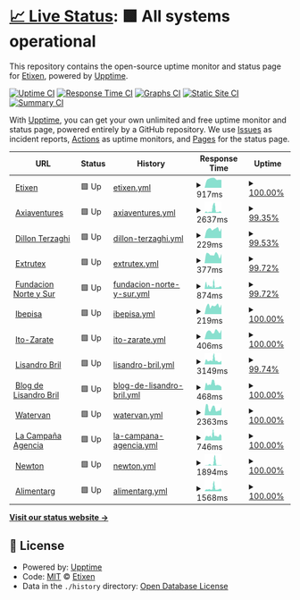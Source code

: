 # [📈 Live Status](https://Etixen.github.io/upptime): <!--live status--> **🟩 All systems operational**

This repository contains the open-source uptime monitor and status page for [Etixen](https://Etixen.github.io/upptime), powered by [Upptime](https://github.com/upptime/upptime).

[![Uptime CI](https://github.com/Etixen/upptime/workflows/Uptime%20CI/badge.svg)](https://github.com/Etixen/upptime/actions?query=workflow%3A%22Uptime+CI%22)
[![Response Time CI](https://github.com/Etixen/upptime/workflows/Response%20Time%20CI/badge.svg)](https://github.com/Etixen/upptime/actions?query=workflow%3A%22Response+Time+CI%22)
[![Graphs CI](https://github.com/Etixen/upptime/workflows/Graphs%20CI/badge.svg)](https://github.com/Etixen/upptime/actions?query=workflow%3A%22Graphs+CI%22)
[![Static Site CI](https://github.com/Etixen/upptime/workflows/Static%20Site%20CI/badge.svg)](https://github.com/Etixen/upptime/actions?query=workflow%3A%22Static+Site+CI%22)
[![Summary CI](https://github.com/Etixen/upptime/workflows/Summary%20CI/badge.svg)](https://github.com/Etixen/upptime/actions?query=workflow%3A%22Summary+CI%22)

With [Upptime](https://upptime.js.org), you can get your own unlimited and free uptime monitor and status page, powered entirely by a GitHub repository. We use [Issues](https://github.com/Etixen/upptime/issues) as incident reports, [Actions](https://github.com/Etixen/upptime/actions) as uptime monitors, and [Pages](https://Etixen.github.io/upptime) for the status page.

<!--start: status pages-->
<!-- This summary is generated by Upptime (https://github.com/upptime/upptime) -->
<!-- Do not edit this manually, your changes will be overwritten -->
<!-- prettier-ignore -->
| URL | Status | History | Response Time | Uptime |
| --- | ------ | ------- | ------------- | ------ |
| <img alt="" src="https://icons.duckduckgo.com/ip3/www.etixen.com.ico" height="13"> [Etixen](https://www.etixen.com) | 🟩 Up | [etixen.yml](https://github.com/Etixen/upptime/commits/HEAD/history/etixen.yml) | <details><summary><img alt="Response time graph" src="./graphs/etixen/response-time-week.png" height="20"> 917ms</summary><br><a href="https://etixen.github.io/upptime/history/etixen"><img alt="Response time 1572" src="https://img.shields.io/endpoint?url=https%3A%2F%2Fraw.githubusercontent.com%2FEtixen%2Fupptime%2FHEAD%2Fapi%2Fetixen%2Fresponse-time.json"></a><br><a href="https://etixen.github.io/upptime/history/etixen"><img alt="24-hour response time 840" src="https://img.shields.io/endpoint?url=https%3A%2F%2Fraw.githubusercontent.com%2FEtixen%2Fupptime%2FHEAD%2Fapi%2Fetixen%2Fresponse-time-day.json"></a><br><a href="https://etixen.github.io/upptime/history/etixen"><img alt="7-day response time 917" src="https://img.shields.io/endpoint?url=https%3A%2F%2Fraw.githubusercontent.com%2FEtixen%2Fupptime%2FHEAD%2Fapi%2Fetixen%2Fresponse-time-week.json"></a><br><a href="https://etixen.github.io/upptime/history/etixen"><img alt="30-day response time 877" src="https://img.shields.io/endpoint?url=https%3A%2F%2Fraw.githubusercontent.com%2FEtixen%2Fupptime%2FHEAD%2Fapi%2Fetixen%2Fresponse-time-month.json"></a><br><a href="https://etixen.github.io/upptime/history/etixen"><img alt="1-year response time 1471" src="https://img.shields.io/endpoint?url=https%3A%2F%2Fraw.githubusercontent.com%2FEtixen%2Fupptime%2FHEAD%2Fapi%2Fetixen%2Fresponse-time-year.json"></a></details> | <details><summary><a href="https://etixen.github.io/upptime/history/etixen">100.00%</a></summary><a href="https://etixen.github.io/upptime/history/etixen"><img alt="All-time uptime 99.88%" src="https://img.shields.io/endpoint?url=https%3A%2F%2Fraw.githubusercontent.com%2FEtixen%2Fupptime%2FHEAD%2Fapi%2Fetixen%2Fuptime.json"></a><br><a href="https://etixen.github.io/upptime/history/etixen"><img alt="24-hour uptime 100.00%" src="https://img.shields.io/endpoint?url=https%3A%2F%2Fraw.githubusercontent.com%2FEtixen%2Fupptime%2FHEAD%2Fapi%2Fetixen%2Fuptime-day.json"></a><br><a href="https://etixen.github.io/upptime/history/etixen"><img alt="7-day uptime 100.00%" src="https://img.shields.io/endpoint?url=https%3A%2F%2Fraw.githubusercontent.com%2FEtixen%2Fupptime%2FHEAD%2Fapi%2Fetixen%2Fuptime-week.json"></a><br><a href="https://etixen.github.io/upptime/history/etixen"><img alt="30-day uptime 100.00%" src="https://img.shields.io/endpoint?url=https%3A%2F%2Fraw.githubusercontent.com%2FEtixen%2Fupptime%2FHEAD%2Fapi%2Fetixen%2Fuptime-month.json"></a><br><a href="https://etixen.github.io/upptime/history/etixen"><img alt="1-year uptime 99.93%" src="https://img.shields.io/endpoint?url=https%3A%2F%2Fraw.githubusercontent.com%2FEtixen%2Fupptime%2FHEAD%2Fapi%2Fetixen%2Fuptime-year.json"></a></details>
| <img alt="" src="https://icons.duckduckgo.com/ip3/www.axiaventures.com.ico" height="13"> [Axiaventures](http://www.axiaventures.com) | 🟩 Up | [axiaventures.yml](https://github.com/Etixen/upptime/commits/HEAD/history/axiaventures.yml) | <details><summary><img alt="Response time graph" src="./graphs/axiaventures/response-time-week.png" height="20"> 2637ms</summary><br><a href="https://etixen.github.io/upptime/history/axiaventures"><img alt="Response time 1109" src="https://img.shields.io/endpoint?url=https%3A%2F%2Fraw.githubusercontent.com%2FEtixen%2Fupptime%2FHEAD%2Fapi%2Faxiaventures%2Fresponse-time.json"></a><br><a href="https://etixen.github.io/upptime/history/axiaventures"><img alt="24-hour response time 1134" src="https://img.shields.io/endpoint?url=https%3A%2F%2Fraw.githubusercontent.com%2FEtixen%2Fupptime%2FHEAD%2Fapi%2Faxiaventures%2Fresponse-time-day.json"></a><br><a href="https://etixen.github.io/upptime/history/axiaventures"><img alt="7-day response time 2637" src="https://img.shields.io/endpoint?url=https%3A%2F%2Fraw.githubusercontent.com%2FEtixen%2Fupptime%2FHEAD%2Fapi%2Faxiaventures%2Fresponse-time-week.json"></a><br><a href="https://etixen.github.io/upptime/history/axiaventures"><img alt="30-day response time 2245" src="https://img.shields.io/endpoint?url=https%3A%2F%2Fraw.githubusercontent.com%2FEtixen%2Fupptime%2FHEAD%2Fapi%2Faxiaventures%2Fresponse-time-month.json"></a><br><a href="https://etixen.github.io/upptime/history/axiaventures"><img alt="1-year response time 1211" src="https://img.shields.io/endpoint?url=https%3A%2F%2Fraw.githubusercontent.com%2FEtixen%2Fupptime%2FHEAD%2Fapi%2Faxiaventures%2Fresponse-time-year.json"></a></details> | <details><summary><a href="https://etixen.github.io/upptime/history/axiaventures">99.35%</a></summary><a href="https://etixen.github.io/upptime/history/axiaventures"><img alt="All-time uptime 98.71%" src="https://img.shields.io/endpoint?url=https%3A%2F%2Fraw.githubusercontent.com%2FEtixen%2Fupptime%2FHEAD%2Fapi%2Faxiaventures%2Fuptime.json"></a><br><a href="https://etixen.github.io/upptime/history/axiaventures"><img alt="24-hour uptime 97.73%" src="https://img.shields.io/endpoint?url=https%3A%2F%2Fraw.githubusercontent.com%2FEtixen%2Fupptime%2FHEAD%2Fapi%2Faxiaventures%2Fuptime-day.json"></a><br><a href="https://etixen.github.io/upptime/history/axiaventures"><img alt="7-day uptime 99.35%" src="https://img.shields.io/endpoint?url=https%3A%2F%2Fraw.githubusercontent.com%2FEtixen%2Fupptime%2FHEAD%2Fapi%2Faxiaventures%2Fuptime-week.json"></a><br><a href="https://etixen.github.io/upptime/history/axiaventures"><img alt="30-day uptime 99.64%" src="https://img.shields.io/endpoint?url=https%3A%2F%2Fraw.githubusercontent.com%2FEtixen%2Fupptime%2FHEAD%2Fapi%2Faxiaventures%2Fuptime-month.json"></a><br><a href="https://etixen.github.io/upptime/history/axiaventures"><img alt="1-year uptime 99.94%" src="https://img.shields.io/endpoint?url=https%3A%2F%2Fraw.githubusercontent.com%2FEtixen%2Fupptime%2FHEAD%2Fapi%2Faxiaventures%2Fuptime-year.json"></a></details>
| <img alt="" src="https://icons.duckduckgo.com/ip3/www.dillonterzaghi.com.ar.ico" height="13"> [Dillon Terzaghi](https://www.dillonterzaghi.com.ar) | 🟩 Up | [dillon-terzaghi.yml](https://github.com/Etixen/upptime/commits/HEAD/history/dillon-terzaghi.yml) | <details><summary><img alt="Response time graph" src="./graphs/dillon-terzaghi/response-time-week.png" height="20"> 229ms</summary><br><a href="https://etixen.github.io/upptime/history/dillon-terzaghi"><img alt="Response time 395" src="https://img.shields.io/endpoint?url=https%3A%2F%2Fraw.githubusercontent.com%2FEtixen%2Fupptime%2FHEAD%2Fapi%2Fdillon-terzaghi%2Fresponse-time.json"></a><br><a href="https://etixen.github.io/upptime/history/dillon-terzaghi"><img alt="24-hour response time 203" src="https://img.shields.io/endpoint?url=https%3A%2F%2Fraw.githubusercontent.com%2FEtixen%2Fupptime%2FHEAD%2Fapi%2Fdillon-terzaghi%2Fresponse-time-day.json"></a><br><a href="https://etixen.github.io/upptime/history/dillon-terzaghi"><img alt="7-day response time 229" src="https://img.shields.io/endpoint?url=https%3A%2F%2Fraw.githubusercontent.com%2FEtixen%2Fupptime%2FHEAD%2Fapi%2Fdillon-terzaghi%2Fresponse-time-week.json"></a><br><a href="https://etixen.github.io/upptime/history/dillon-terzaghi"><img alt="30-day response time 396" src="https://img.shields.io/endpoint?url=https%3A%2F%2Fraw.githubusercontent.com%2FEtixen%2Fupptime%2FHEAD%2Fapi%2Fdillon-terzaghi%2Fresponse-time-month.json"></a><br><a href="https://etixen.github.io/upptime/history/dillon-terzaghi"><img alt="1-year response time 402" src="https://img.shields.io/endpoint?url=https%3A%2F%2Fraw.githubusercontent.com%2FEtixen%2Fupptime%2FHEAD%2Fapi%2Fdillon-terzaghi%2Fresponse-time-year.json"></a></details> | <details><summary><a href="https://etixen.github.io/upptime/history/dillon-terzaghi">99.53%</a></summary><a href="https://etixen.github.io/upptime/history/dillon-terzaghi"><img alt="All-time uptime 99.92%" src="https://img.shields.io/endpoint?url=https%3A%2F%2Fraw.githubusercontent.com%2FEtixen%2Fupptime%2FHEAD%2Fapi%2Fdillon-terzaghi%2Fuptime.json"></a><br><a href="https://etixen.github.io/upptime/history/dillon-terzaghi"><img alt="24-hour uptime 97.80%" src="https://img.shields.io/endpoint?url=https%3A%2F%2Fraw.githubusercontent.com%2FEtixen%2Fupptime%2FHEAD%2Fapi%2Fdillon-terzaghi%2Fuptime-day.json"></a><br><a href="https://etixen.github.io/upptime/history/dillon-terzaghi"><img alt="7-day uptime 99.53%" src="https://img.shields.io/endpoint?url=https%3A%2F%2Fraw.githubusercontent.com%2FEtixen%2Fupptime%2FHEAD%2Fapi%2Fdillon-terzaghi%2Fuptime-week.json"></a><br><a href="https://etixen.github.io/upptime/history/dillon-terzaghi"><img alt="30-day uptime 99.72%" src="https://img.shields.io/endpoint?url=https%3A%2F%2Fraw.githubusercontent.com%2FEtixen%2Fupptime%2FHEAD%2Fapi%2Fdillon-terzaghi%2Fuptime-month.json"></a><br><a href="https://etixen.github.io/upptime/history/dillon-terzaghi"><img alt="1-year uptime 99.95%" src="https://img.shields.io/endpoint?url=https%3A%2F%2Fraw.githubusercontent.com%2FEtixen%2Fupptime%2FHEAD%2Fapi%2Fdillon-terzaghi%2Fuptime-year.json"></a></details>
| <img alt="" src="https://icons.duckduckgo.com/ip3/www.extrutex.com.ar.ico" height="13"> [Extrutex](http://www.extrutex.com.ar) | 🟩 Up | [extrutex.yml](https://github.com/Etixen/upptime/commits/HEAD/history/extrutex.yml) | <details><summary><img alt="Response time graph" src="./graphs/extrutex/response-time-week.png" height="20"> 377ms</summary><br><a href="https://etixen.github.io/upptime/history/extrutex"><img alt="Response time 561" src="https://img.shields.io/endpoint?url=https%3A%2F%2Fraw.githubusercontent.com%2FEtixen%2Fupptime%2FHEAD%2Fapi%2Fextrutex%2Fresponse-time.json"></a><br><a href="https://etixen.github.io/upptime/history/extrutex"><img alt="24-hour response time 319" src="https://img.shields.io/endpoint?url=https%3A%2F%2Fraw.githubusercontent.com%2FEtixen%2Fupptime%2FHEAD%2Fapi%2Fextrutex%2Fresponse-time-day.json"></a><br><a href="https://etixen.github.io/upptime/history/extrutex"><img alt="7-day response time 377" src="https://img.shields.io/endpoint?url=https%3A%2F%2Fraw.githubusercontent.com%2FEtixen%2Fupptime%2FHEAD%2Fapi%2Fextrutex%2Fresponse-time-week.json"></a><br><a href="https://etixen.github.io/upptime/history/extrutex"><img alt="30-day response time 439" src="https://img.shields.io/endpoint?url=https%3A%2F%2Fraw.githubusercontent.com%2FEtixen%2Fupptime%2FHEAD%2Fapi%2Fextrutex%2Fresponse-time-month.json"></a><br><a href="https://etixen.github.io/upptime/history/extrutex"><img alt="1-year response time 558" src="https://img.shields.io/endpoint?url=https%3A%2F%2Fraw.githubusercontent.com%2FEtixen%2Fupptime%2FHEAD%2Fapi%2Fextrutex%2Fresponse-time-year.json"></a></details> | <details><summary><a href="https://etixen.github.io/upptime/history/extrutex">99.72%</a></summary><a href="https://etixen.github.io/upptime/history/extrutex"><img alt="All-time uptime 99.95%" src="https://img.shields.io/endpoint?url=https%3A%2F%2Fraw.githubusercontent.com%2FEtixen%2Fupptime%2FHEAD%2Fapi%2Fextrutex%2Fuptime.json"></a><br><a href="https://etixen.github.io/upptime/history/extrutex"><img alt="24-hour uptime 98.01%" src="https://img.shields.io/endpoint?url=https%3A%2F%2Fraw.githubusercontent.com%2FEtixen%2Fupptime%2FHEAD%2Fapi%2Fextrutex%2Fuptime-day.json"></a><br><a href="https://etixen.github.io/upptime/history/extrutex"><img alt="7-day uptime 99.72%" src="https://img.shields.io/endpoint?url=https%3A%2F%2Fraw.githubusercontent.com%2FEtixen%2Fupptime%2FHEAD%2Fapi%2Fextrutex%2Fuptime-week.json"></a><br><a href="https://etixen.github.io/upptime/history/extrutex"><img alt="30-day uptime 99.80%" src="https://img.shields.io/endpoint?url=https%3A%2F%2Fraw.githubusercontent.com%2FEtixen%2Fupptime%2FHEAD%2Fapi%2Fextrutex%2Fuptime-month.json"></a><br><a href="https://etixen.github.io/upptime/history/extrutex"><img alt="1-year uptime 99.97%" src="https://img.shields.io/endpoint?url=https%3A%2F%2Fraw.githubusercontent.com%2FEtixen%2Fupptime%2FHEAD%2Fapi%2Fextrutex%2Fuptime-year.json"></a></details>
| <img alt="" src="https://icons.duckduckgo.com/ip3/www.fundacionnorteysur.org.ar.ico" height="13"> [Fundacion Norte y Sur](http://www.fundacionnorteysur.org.ar) | 🟩 Up | [fundacion-norte-y-sur.yml](https://github.com/Etixen/upptime/commits/HEAD/history/fundacion-norte-y-sur.yml) | <details><summary><img alt="Response time graph" src="./graphs/fundacion-norte-y-sur/response-time-week.png" height="20"> 874ms</summary><br><a href="https://etixen.github.io/upptime/history/fundacion-norte-y-sur"><img alt="Response time 738" src="https://img.shields.io/endpoint?url=https%3A%2F%2Fraw.githubusercontent.com%2FEtixen%2Fupptime%2FHEAD%2Fapi%2Ffundacion-norte-y-sur%2Fresponse-time.json"></a><br><a href="https://etixen.github.io/upptime/history/fundacion-norte-y-sur"><img alt="24-hour response time 653" src="https://img.shields.io/endpoint?url=https%3A%2F%2Fraw.githubusercontent.com%2FEtixen%2Fupptime%2FHEAD%2Fapi%2Ffundacion-norte-y-sur%2Fresponse-time-day.json"></a><br><a href="https://etixen.github.io/upptime/history/fundacion-norte-y-sur"><img alt="7-day response time 874" src="https://img.shields.io/endpoint?url=https%3A%2F%2Fraw.githubusercontent.com%2FEtixen%2Fupptime%2FHEAD%2Fapi%2Ffundacion-norte-y-sur%2Fresponse-time-week.json"></a><br><a href="https://etixen.github.io/upptime/history/fundacion-norte-y-sur"><img alt="30-day response time 800" src="https://img.shields.io/endpoint?url=https%3A%2F%2Fraw.githubusercontent.com%2FEtixen%2Fupptime%2FHEAD%2Fapi%2Ffundacion-norte-y-sur%2Fresponse-time-month.json"></a><br><a href="https://etixen.github.io/upptime/history/fundacion-norte-y-sur"><img alt="1-year response time 792" src="https://img.shields.io/endpoint?url=https%3A%2F%2Fraw.githubusercontent.com%2FEtixen%2Fupptime%2FHEAD%2Fapi%2Ffundacion-norte-y-sur%2Fresponse-time-year.json"></a></details> | <details><summary><a href="https://etixen.github.io/upptime/history/fundacion-norte-y-sur">99.72%</a></summary><a href="https://etixen.github.io/upptime/history/fundacion-norte-y-sur"><img alt="All-time uptime 98.84%" src="https://img.shields.io/endpoint?url=https%3A%2F%2Fraw.githubusercontent.com%2FEtixen%2Fupptime%2FHEAD%2Fapi%2Ffundacion-norte-y-sur%2Fuptime.json"></a><br><a href="https://etixen.github.io/upptime/history/fundacion-norte-y-sur"><img alt="24-hour uptime 99.21%" src="https://img.shields.io/endpoint?url=https%3A%2F%2Fraw.githubusercontent.com%2FEtixen%2Fupptime%2FHEAD%2Fapi%2Ffundacion-norte-y-sur%2Fuptime-day.json"></a><br><a href="https://etixen.github.io/upptime/history/fundacion-norte-y-sur"><img alt="7-day uptime 99.72%" src="https://img.shields.io/endpoint?url=https%3A%2F%2Fraw.githubusercontent.com%2FEtixen%2Fupptime%2FHEAD%2Fapi%2Ffundacion-norte-y-sur%2Fuptime-week.json"></a><br><a href="https://etixen.github.io/upptime/history/fundacion-norte-y-sur"><img alt="30-day uptime 99.80%" src="https://img.shields.io/endpoint?url=https%3A%2F%2Fraw.githubusercontent.com%2FEtixen%2Fupptime%2FHEAD%2Fapi%2Ffundacion-norte-y-sur%2Fuptime-month.json"></a><br><a href="https://etixen.github.io/upptime/history/fundacion-norte-y-sur"><img alt="1-year uptime 99.96%" src="https://img.shields.io/endpoint?url=https%3A%2F%2Fraw.githubusercontent.com%2FEtixen%2Fupptime%2FHEAD%2Fapi%2Ffundacion-norte-y-sur%2Fuptime-year.json"></a></details>
| <img alt="" src="https://icons.duckduckgo.com/ip3/ibepisa.com.ar.ico" height="13"> [Ibepisa](http://ibepisa.com.ar) | 🟩 Up | [ibepisa.yml](https://github.com/Etixen/upptime/commits/HEAD/history/ibepisa.yml) | <details><summary><img alt="Response time graph" src="./graphs/ibepisa/response-time-week.png" height="20"> 219ms</summary><br><a href="https://etixen.github.io/upptime/history/ibepisa"><img alt="Response time 292" src="https://img.shields.io/endpoint?url=https%3A%2F%2Fraw.githubusercontent.com%2FEtixen%2Fupptime%2FHEAD%2Fapi%2Fibepisa%2Fresponse-time.json"></a><br><a href="https://etixen.github.io/upptime/history/ibepisa"><img alt="24-hour response time 209" src="https://img.shields.io/endpoint?url=https%3A%2F%2Fraw.githubusercontent.com%2FEtixen%2Fupptime%2FHEAD%2Fapi%2Fibepisa%2Fresponse-time-day.json"></a><br><a href="https://etixen.github.io/upptime/history/ibepisa"><img alt="7-day response time 219" src="https://img.shields.io/endpoint?url=https%3A%2F%2Fraw.githubusercontent.com%2FEtixen%2Fupptime%2FHEAD%2Fapi%2Fibepisa%2Fresponse-time-week.json"></a><br><a href="https://etixen.github.io/upptime/history/ibepisa"><img alt="30-day response time 243" src="https://img.shields.io/endpoint?url=https%3A%2F%2Fraw.githubusercontent.com%2FEtixen%2Fupptime%2FHEAD%2Fapi%2Fibepisa%2Fresponse-time-month.json"></a><br><a href="https://etixen.github.io/upptime/history/ibepisa"><img alt="1-year response time 294" src="https://img.shields.io/endpoint?url=https%3A%2F%2Fraw.githubusercontent.com%2FEtixen%2Fupptime%2FHEAD%2Fapi%2Fibepisa%2Fresponse-time-year.json"></a></details> | <details><summary><a href="https://etixen.github.io/upptime/history/ibepisa">100.00%</a></summary><a href="https://etixen.github.io/upptime/history/ibepisa"><img alt="All-time uptime 98.57%" src="https://img.shields.io/endpoint?url=https%3A%2F%2Fraw.githubusercontent.com%2FEtixen%2Fupptime%2FHEAD%2Fapi%2Fibepisa%2Fuptime.json"></a><br><a href="https://etixen.github.io/upptime/history/ibepisa"><img alt="24-hour uptime 100.00%" src="https://img.shields.io/endpoint?url=https%3A%2F%2Fraw.githubusercontent.com%2FEtixen%2Fupptime%2FHEAD%2Fapi%2Fibepisa%2Fuptime-day.json"></a><br><a href="https://etixen.github.io/upptime/history/ibepisa"><img alt="7-day uptime 100.00%" src="https://img.shields.io/endpoint?url=https%3A%2F%2Fraw.githubusercontent.com%2FEtixen%2Fupptime%2FHEAD%2Fapi%2Fibepisa%2Fuptime-week.json"></a><br><a href="https://etixen.github.io/upptime/history/ibepisa"><img alt="30-day uptime 99.87%" src="https://img.shields.io/endpoint?url=https%3A%2F%2Fraw.githubusercontent.com%2FEtixen%2Fupptime%2FHEAD%2Fapi%2Fibepisa%2Fuptime-month.json"></a><br><a href="https://etixen.github.io/upptime/history/ibepisa"><img alt="1-year uptime 96.97%" src="https://img.shields.io/endpoint?url=https%3A%2F%2Fraw.githubusercontent.com%2FEtixen%2Fupptime%2FHEAD%2Fapi%2Fibepisa%2Fuptime-year.json"></a></details>
| <img alt="" src="https://icons.duckduckgo.com/ip3/www.ito-zarate.com.ar.ico" height="13"> [Ito-Zarate](http://www.ito-zarate.com.ar) | 🟩 Up | [ito-zarate.yml](https://github.com/Etixen/upptime/commits/HEAD/history/ito-zarate.yml) | <details><summary><img alt="Response time graph" src="./graphs/ito-zarate/response-time-week.png" height="20"> 406ms</summary><br><a href="https://etixen.github.io/upptime/history/ito-zarate"><img alt="Response time 601" src="https://img.shields.io/endpoint?url=https%3A%2F%2Fraw.githubusercontent.com%2FEtixen%2Fupptime%2FHEAD%2Fapi%2Fito-zarate%2Fresponse-time.json"></a><br><a href="https://etixen.github.io/upptime/history/ito-zarate"><img alt="24-hour response time 407" src="https://img.shields.io/endpoint?url=https%3A%2F%2Fraw.githubusercontent.com%2FEtixen%2Fupptime%2FHEAD%2Fapi%2Fito-zarate%2Fresponse-time-day.json"></a><br><a href="https://etixen.github.io/upptime/history/ito-zarate"><img alt="7-day response time 406" src="https://img.shields.io/endpoint?url=https%3A%2F%2Fraw.githubusercontent.com%2FEtixen%2Fupptime%2FHEAD%2Fapi%2Fito-zarate%2Fresponse-time-week.json"></a><br><a href="https://etixen.github.io/upptime/history/ito-zarate"><img alt="30-day response time 479" src="https://img.shields.io/endpoint?url=https%3A%2F%2Fraw.githubusercontent.com%2FEtixen%2Fupptime%2FHEAD%2Fapi%2Fito-zarate%2Fresponse-time-month.json"></a><br><a href="https://etixen.github.io/upptime/history/ito-zarate"><img alt="1-year response time 603" src="https://img.shields.io/endpoint?url=https%3A%2F%2Fraw.githubusercontent.com%2FEtixen%2Fupptime%2FHEAD%2Fapi%2Fito-zarate%2Fresponse-time-year.json"></a></details> | <details><summary><a href="https://etixen.github.io/upptime/history/ito-zarate">100.00%</a></summary><a href="https://etixen.github.io/upptime/history/ito-zarate"><img alt="All-time uptime 99.96%" src="https://img.shields.io/endpoint?url=https%3A%2F%2Fraw.githubusercontent.com%2FEtixen%2Fupptime%2FHEAD%2Fapi%2Fito-zarate%2Fuptime.json"></a><br><a href="https://etixen.github.io/upptime/history/ito-zarate"><img alt="24-hour uptime 100.00%" src="https://img.shields.io/endpoint?url=https%3A%2F%2Fraw.githubusercontent.com%2FEtixen%2Fupptime%2FHEAD%2Fapi%2Fito-zarate%2Fuptime-day.json"></a><br><a href="https://etixen.github.io/upptime/history/ito-zarate"><img alt="7-day uptime 100.00%" src="https://img.shields.io/endpoint?url=https%3A%2F%2Fraw.githubusercontent.com%2FEtixen%2Fupptime%2FHEAD%2Fapi%2Fito-zarate%2Fuptime-week.json"></a><br><a href="https://etixen.github.io/upptime/history/ito-zarate"><img alt="30-day uptime 99.88%" src="https://img.shields.io/endpoint?url=https%3A%2F%2Fraw.githubusercontent.com%2FEtixen%2Fupptime%2FHEAD%2Fapi%2Fito-zarate%2Fuptime-month.json"></a><br><a href="https://etixen.github.io/upptime/history/ito-zarate"><img alt="1-year uptime 99.98%" src="https://img.shields.io/endpoint?url=https%3A%2F%2Fraw.githubusercontent.com%2FEtixen%2Fupptime%2FHEAD%2Fapi%2Fito-zarate%2Fuptime-year.json"></a></details>
| <img alt="" src="https://icons.duckduckgo.com/ip3/www.lisandrobril.com.ico" height="13"> [Lisandro Bril](https://www.lisandrobril.com) | 🟩 Up | [lisandro-bril.yml](https://github.com/Etixen/upptime/commits/HEAD/history/lisandro-bril.yml) | <details><summary><img alt="Response time graph" src="./graphs/lisandro-bril/response-time-week.png" height="20"> 3149ms</summary><br><a href="https://etixen.github.io/upptime/history/lisandro-bril"><img alt="Response time 904" src="https://img.shields.io/endpoint?url=https%3A%2F%2Fraw.githubusercontent.com%2FEtixen%2Fupptime%2FHEAD%2Fapi%2Flisandro-bril%2Fresponse-time.json"></a><br><a href="https://etixen.github.io/upptime/history/lisandro-bril"><img alt="24-hour response time 1797" src="https://img.shields.io/endpoint?url=https%3A%2F%2Fraw.githubusercontent.com%2FEtixen%2Fupptime%2FHEAD%2Fapi%2Flisandro-bril%2Fresponse-time-day.json"></a><br><a href="https://etixen.github.io/upptime/history/lisandro-bril"><img alt="7-day response time 3149" src="https://img.shields.io/endpoint?url=https%3A%2F%2Fraw.githubusercontent.com%2FEtixen%2Fupptime%2FHEAD%2Fapi%2Flisandro-bril%2Fresponse-time-week.json"></a><br><a href="https://etixen.github.io/upptime/history/lisandro-bril"><img alt="30-day response time 2979" src="https://img.shields.io/endpoint?url=https%3A%2F%2Fraw.githubusercontent.com%2FEtixen%2Fupptime%2FHEAD%2Fapi%2Flisandro-bril%2Fresponse-time-month.json"></a><br><a href="https://etixen.github.io/upptime/history/lisandro-bril"><img alt="1-year response time 979" src="https://img.shields.io/endpoint?url=https%3A%2F%2Fraw.githubusercontent.com%2FEtixen%2Fupptime%2FHEAD%2Fapi%2Flisandro-bril%2Fresponse-time-year.json"></a></details> | <details><summary><a href="https://etixen.github.io/upptime/history/lisandro-bril">99.74%</a></summary><a href="https://etixen.github.io/upptime/history/lisandro-bril"><img alt="All-time uptime 99.72%" src="https://img.shields.io/endpoint?url=https%3A%2F%2Fraw.githubusercontent.com%2FEtixen%2Fupptime%2FHEAD%2Fapi%2Flisandro-bril%2Fuptime.json"></a><br><a href="https://etixen.github.io/upptime/history/lisandro-bril"><img alt="24-hour uptime 99.28%" src="https://img.shields.io/endpoint?url=https%3A%2F%2Fraw.githubusercontent.com%2FEtixen%2Fupptime%2FHEAD%2Fapi%2Flisandro-bril%2Fuptime-day.json"></a><br><a href="https://etixen.github.io/upptime/history/lisandro-bril"><img alt="7-day uptime 99.74%" src="https://img.shields.io/endpoint?url=https%3A%2F%2Fraw.githubusercontent.com%2FEtixen%2Fupptime%2FHEAD%2Fapi%2Flisandro-bril%2Fuptime-week.json"></a><br><a href="https://etixen.github.io/upptime/history/lisandro-bril"><img alt="30-day uptime 99.82%" src="https://img.shields.io/endpoint?url=https%3A%2F%2Fraw.githubusercontent.com%2FEtixen%2Fupptime%2FHEAD%2Fapi%2Flisandro-bril%2Fuptime-month.json"></a><br><a href="https://etixen.github.io/upptime/history/lisandro-bril"><img alt="1-year uptime 99.39%" src="https://img.shields.io/endpoint?url=https%3A%2F%2Fraw.githubusercontent.com%2FEtixen%2Fupptime%2FHEAD%2Fapi%2Flisandro-bril%2Fuptime-year.json"></a></details>
| <img alt="" src="https://icons.duckduckgo.com/ip3/blog.lisandrobril.com.ico" height="13"> [Blog de Lisandro Bril](https://blog.lisandrobril.com) | 🟩 Up | [blog-de-lisandro-bril.yml](https://github.com/Etixen/upptime/commits/HEAD/history/blog-de-lisandro-bril.yml) | <details><summary><img alt="Response time graph" src="./graphs/blog-de-lisandro-bril/response-time-week.png" height="20"> 468ms</summary><br><a href="https://etixen.github.io/upptime/history/blog-de-lisandro-bril"><img alt="Response time 513" src="https://img.shields.io/endpoint?url=https%3A%2F%2Fraw.githubusercontent.com%2FEtixen%2Fupptime%2FHEAD%2Fapi%2Fblog-de-lisandro-bril%2Fresponse-time.json"></a><br><a href="https://etixen.github.io/upptime/history/blog-de-lisandro-bril"><img alt="24-hour response time 292" src="https://img.shields.io/endpoint?url=https%3A%2F%2Fraw.githubusercontent.com%2FEtixen%2Fupptime%2FHEAD%2Fapi%2Fblog-de-lisandro-bril%2Fresponse-time-day.json"></a><br><a href="https://etixen.github.io/upptime/history/blog-de-lisandro-bril"><img alt="7-day response time 468" src="https://img.shields.io/endpoint?url=https%3A%2F%2Fraw.githubusercontent.com%2FEtixen%2Fupptime%2FHEAD%2Fapi%2Fblog-de-lisandro-bril%2Fresponse-time-week.json"></a><br><a href="https://etixen.github.io/upptime/history/blog-de-lisandro-bril"><img alt="30-day response time 503" src="https://img.shields.io/endpoint?url=https%3A%2F%2Fraw.githubusercontent.com%2FEtixen%2Fupptime%2FHEAD%2Fapi%2Fblog-de-lisandro-bril%2Fresponse-time-month.json"></a><br><a href="https://etixen.github.io/upptime/history/blog-de-lisandro-bril"><img alt="1-year response time 561" src="https://img.shields.io/endpoint?url=https%3A%2F%2Fraw.githubusercontent.com%2FEtixen%2Fupptime%2FHEAD%2Fapi%2Fblog-de-lisandro-bril%2Fresponse-time-year.json"></a></details> | <details><summary><a href="https://etixen.github.io/upptime/history/blog-de-lisandro-bril">100.00%</a></summary><a href="https://etixen.github.io/upptime/history/blog-de-lisandro-bril"><img alt="All-time uptime 99.84%" src="https://img.shields.io/endpoint?url=https%3A%2F%2Fraw.githubusercontent.com%2FEtixen%2Fupptime%2FHEAD%2Fapi%2Fblog-de-lisandro-bril%2Fuptime.json"></a><br><a href="https://etixen.github.io/upptime/history/blog-de-lisandro-bril"><img alt="24-hour uptime 100.00%" src="https://img.shields.io/endpoint?url=https%3A%2F%2Fraw.githubusercontent.com%2FEtixen%2Fupptime%2FHEAD%2Fapi%2Fblog-de-lisandro-bril%2Fuptime-day.json"></a><br><a href="https://etixen.github.io/upptime/history/blog-de-lisandro-bril"><img alt="7-day uptime 100.00%" src="https://img.shields.io/endpoint?url=https%3A%2F%2Fraw.githubusercontent.com%2FEtixen%2Fupptime%2FHEAD%2Fapi%2Fblog-de-lisandro-bril%2Fuptime-week.json"></a><br><a href="https://etixen.github.io/upptime/history/blog-de-lisandro-bril"><img alt="30-day uptime 99.88%" src="https://img.shields.io/endpoint?url=https%3A%2F%2Fraw.githubusercontent.com%2FEtixen%2Fupptime%2FHEAD%2Fapi%2Fblog-de-lisandro-bril%2Fuptime-month.json"></a><br><a href="https://etixen.github.io/upptime/history/blog-de-lisandro-bril"><img alt="1-year uptime 99.78%" src="https://img.shields.io/endpoint?url=https%3A%2F%2Fraw.githubusercontent.com%2FEtixen%2Fupptime%2FHEAD%2Fapi%2Fblog-de-lisandro-bril%2Fuptime-year.json"></a></details>
| <img alt="" src="https://icons.duckduckgo.com/ip3/watervan.com.ar.ico" height="13"> [Watervan](https://watervan.com.ar) | 🟩 Up | [watervan.yml](https://github.com/Etixen/upptime/commits/HEAD/history/watervan.yml) | <details><summary><img alt="Response time graph" src="./graphs/watervan/response-time-week.png" height="20"> 2363ms</summary><br><a href="https://etixen.github.io/upptime/history/watervan"><img alt="Response time 1693" src="https://img.shields.io/endpoint?url=https%3A%2F%2Fraw.githubusercontent.com%2FEtixen%2Fupptime%2FHEAD%2Fapi%2Fwatervan%2Fresponse-time.json"></a><br><a href="https://etixen.github.io/upptime/history/watervan"><img alt="24-hour response time 2251" src="https://img.shields.io/endpoint?url=https%3A%2F%2Fraw.githubusercontent.com%2FEtixen%2Fupptime%2FHEAD%2Fapi%2Fwatervan%2Fresponse-time-day.json"></a><br><a href="https://etixen.github.io/upptime/history/watervan"><img alt="7-day response time 2363" src="https://img.shields.io/endpoint?url=https%3A%2F%2Fraw.githubusercontent.com%2FEtixen%2Fupptime%2FHEAD%2Fapi%2Fwatervan%2Fresponse-time-week.json"></a><br><a href="https://etixen.github.io/upptime/history/watervan"><img alt="30-day response time 2788" src="https://img.shields.io/endpoint?url=https%3A%2F%2Fraw.githubusercontent.com%2FEtixen%2Fupptime%2FHEAD%2Fapi%2Fwatervan%2Fresponse-time-month.json"></a><br><a href="https://etixen.github.io/upptime/history/watervan"><img alt="1-year response time 2138" src="https://img.shields.io/endpoint?url=https%3A%2F%2Fraw.githubusercontent.com%2FEtixen%2Fupptime%2FHEAD%2Fapi%2Fwatervan%2Fresponse-time-year.json"></a></details> | <details><summary><a href="https://etixen.github.io/upptime/history/watervan">100.00%</a></summary><a href="https://etixen.github.io/upptime/history/watervan"><img alt="All-time uptime 85.20%" src="https://img.shields.io/endpoint?url=https%3A%2F%2Fraw.githubusercontent.com%2FEtixen%2Fupptime%2FHEAD%2Fapi%2Fwatervan%2Fuptime.json"></a><br><a href="https://etixen.github.io/upptime/history/watervan"><img alt="24-hour uptime 100.00%" src="https://img.shields.io/endpoint?url=https%3A%2F%2Fraw.githubusercontent.com%2FEtixen%2Fupptime%2FHEAD%2Fapi%2Fwatervan%2Fuptime-day.json"></a><br><a href="https://etixen.github.io/upptime/history/watervan"><img alt="7-day uptime 100.00%" src="https://img.shields.io/endpoint?url=https%3A%2F%2Fraw.githubusercontent.com%2FEtixen%2Fupptime%2FHEAD%2Fapi%2Fwatervan%2Fuptime-week.json"></a><br><a href="https://etixen.github.io/upptime/history/watervan"><img alt="30-day uptime 99.88%" src="https://img.shields.io/endpoint?url=https%3A%2F%2Fraw.githubusercontent.com%2FEtixen%2Fupptime%2FHEAD%2Fapi%2Fwatervan%2Fuptime-month.json"></a><br><a href="https://etixen.github.io/upptime/history/watervan"><img alt="1-year uptime 99.51%" src="https://img.shields.io/endpoint?url=https%3A%2F%2Fraw.githubusercontent.com%2FEtixen%2Fupptime%2FHEAD%2Fapi%2Fwatervan%2Fuptime-year.json"></a></details>
| <img alt="" src="https://icons.duckduckgo.com/ip3/agencialc.com.ar.ico" height="13"> [La Campaña Agencia](https://agencialc.com.ar) | 🟩 Up | [la-campana-agencia.yml](https://github.com/Etixen/upptime/commits/HEAD/history/la-campana-agencia.yml) | <details><summary><img alt="Response time graph" src="./graphs/la-campana-agencia/response-time-week.png" height="20"> 746ms</summary><br><a href="https://etixen.github.io/upptime/history/la-campana-agencia"><img alt="Response time 620" src="https://img.shields.io/endpoint?url=https%3A%2F%2Fraw.githubusercontent.com%2FEtixen%2Fupptime%2FHEAD%2Fapi%2Fla-campana-agencia%2Fresponse-time.json"></a><br><a href="https://etixen.github.io/upptime/history/la-campana-agencia"><img alt="24-hour response time 836" src="https://img.shields.io/endpoint?url=https%3A%2F%2Fraw.githubusercontent.com%2FEtixen%2Fupptime%2FHEAD%2Fapi%2Fla-campana-agencia%2Fresponse-time-day.json"></a><br><a href="https://etixen.github.io/upptime/history/la-campana-agencia"><img alt="7-day response time 746" src="https://img.shields.io/endpoint?url=https%3A%2F%2Fraw.githubusercontent.com%2FEtixen%2Fupptime%2FHEAD%2Fapi%2Fla-campana-agencia%2Fresponse-time-week.json"></a><br><a href="https://etixen.github.io/upptime/history/la-campana-agencia"><img alt="30-day response time 677" src="https://img.shields.io/endpoint?url=https%3A%2F%2Fraw.githubusercontent.com%2FEtixen%2Fupptime%2FHEAD%2Fapi%2Fla-campana-agencia%2Fresponse-time-month.json"></a><br><a href="https://etixen.github.io/upptime/history/la-campana-agencia"><img alt="1-year response time 624" src="https://img.shields.io/endpoint?url=https%3A%2F%2Fraw.githubusercontent.com%2FEtixen%2Fupptime%2FHEAD%2Fapi%2Fla-campana-agencia%2Fresponse-time-year.json"></a></details> | <details><summary><a href="https://etixen.github.io/upptime/history/la-campana-agencia">100.00%</a></summary><a href="https://etixen.github.io/upptime/history/la-campana-agencia"><img alt="All-time uptime 99.63%" src="https://img.shields.io/endpoint?url=https%3A%2F%2Fraw.githubusercontent.com%2FEtixen%2Fupptime%2FHEAD%2Fapi%2Fla-campana-agencia%2Fuptime.json"></a><br><a href="https://etixen.github.io/upptime/history/la-campana-agencia"><img alt="24-hour uptime 100.00%" src="https://img.shields.io/endpoint?url=https%3A%2F%2Fraw.githubusercontent.com%2FEtixen%2Fupptime%2FHEAD%2Fapi%2Fla-campana-agencia%2Fuptime-day.json"></a><br><a href="https://etixen.github.io/upptime/history/la-campana-agencia"><img alt="7-day uptime 100.00%" src="https://img.shields.io/endpoint?url=https%3A%2F%2Fraw.githubusercontent.com%2FEtixen%2Fupptime%2FHEAD%2Fapi%2Fla-campana-agencia%2Fuptime-week.json"></a><br><a href="https://etixen.github.io/upptime/history/la-campana-agencia"><img alt="30-day uptime 99.88%" src="https://img.shields.io/endpoint?url=https%3A%2F%2Fraw.githubusercontent.com%2FEtixen%2Fupptime%2FHEAD%2Fapi%2Fla-campana-agencia%2Fuptime-month.json"></a><br><a href="https://etixen.github.io/upptime/history/la-campana-agencia"><img alt="1-year uptime 99.98%" src="https://img.shields.io/endpoint?url=https%3A%2F%2Fraw.githubusercontent.com%2FEtixen%2Fupptime%2FHEAD%2Fapi%2Fla-campana-agencia%2Fuptime-year.json"></a></details>
| <img alt="" src="https://icons.duckduckgo.com/ip3/www.newton.com.ar.ico" height="13"> [Newton](https://www.newton.com.ar) | 🟩 Up | [newton.yml](https://github.com/Etixen/upptime/commits/HEAD/history/newton.yml) | <details><summary><img alt="Response time graph" src="./graphs/newton/response-time-week.png" height="20"> 1894ms</summary><br><a href="https://etixen.github.io/upptime/history/newton"><img alt="Response time 887" src="https://img.shields.io/endpoint?url=https%3A%2F%2Fraw.githubusercontent.com%2FEtixen%2Fupptime%2FHEAD%2Fapi%2Fnewton%2Fresponse-time.json"></a><br><a href="https://etixen.github.io/upptime/history/newton"><img alt="24-hour response time 254" src="https://img.shields.io/endpoint?url=https%3A%2F%2Fraw.githubusercontent.com%2FEtixen%2Fupptime%2FHEAD%2Fapi%2Fnewton%2Fresponse-time-day.json"></a><br><a href="https://etixen.github.io/upptime/history/newton"><img alt="7-day response time 1894" src="https://img.shields.io/endpoint?url=https%3A%2F%2Fraw.githubusercontent.com%2FEtixen%2Fupptime%2FHEAD%2Fapi%2Fnewton%2Fresponse-time-week.json"></a><br><a href="https://etixen.github.io/upptime/history/newton"><img alt="30-day response time 963" src="https://img.shields.io/endpoint?url=https%3A%2F%2Fraw.githubusercontent.com%2FEtixen%2Fupptime%2FHEAD%2Fapi%2Fnewton%2Fresponse-time-month.json"></a><br><a href="https://etixen.github.io/upptime/history/newton"><img alt="1-year response time 903" src="https://img.shields.io/endpoint?url=https%3A%2F%2Fraw.githubusercontent.com%2FEtixen%2Fupptime%2FHEAD%2Fapi%2Fnewton%2Fresponse-time-year.json"></a></details> | <details><summary><a href="https://etixen.github.io/upptime/history/newton">100.00%</a></summary><a href="https://etixen.github.io/upptime/history/newton"><img alt="All-time uptime 71.95%" src="https://img.shields.io/endpoint?url=https%3A%2F%2Fraw.githubusercontent.com%2FEtixen%2Fupptime%2FHEAD%2Fapi%2Fnewton%2Fuptime.json"></a><br><a href="https://etixen.github.io/upptime/history/newton"><img alt="24-hour uptime 100.00%" src="https://img.shields.io/endpoint?url=https%3A%2F%2Fraw.githubusercontent.com%2FEtixen%2Fupptime%2FHEAD%2Fapi%2Fnewton%2Fuptime-day.json"></a><br><a href="https://etixen.github.io/upptime/history/newton"><img alt="7-day uptime 100.00%" src="https://img.shields.io/endpoint?url=https%3A%2F%2Fraw.githubusercontent.com%2FEtixen%2Fupptime%2FHEAD%2Fapi%2Fnewton%2Fuptime-week.json"></a><br><a href="https://etixen.github.io/upptime/history/newton"><img alt="30-day uptime 99.88%" src="https://img.shields.io/endpoint?url=https%3A%2F%2Fraw.githubusercontent.com%2FEtixen%2Fupptime%2FHEAD%2Fapi%2Fnewton%2Fuptime-month.json"></a><br><a href="https://etixen.github.io/upptime/history/newton"><img alt="1-year uptime 99.98%" src="https://img.shields.io/endpoint?url=https%3A%2F%2Fraw.githubusercontent.com%2FEtixen%2Fupptime%2FHEAD%2Fapi%2Fnewton%2Fuptime-year.json"></a></details>
| <img alt="" src="https://icons.duckduckgo.com/ip3/alimentarg.com.ar.ico" height="13"> [Alimentarg](https://alimentarg.com.ar) | 🟩 Up | [alimentarg.yml](https://github.com/Etixen/upptime/commits/HEAD/history/alimentarg.yml) | <details><summary><img alt="Response time graph" src="./graphs/alimentarg/response-time-week.png" height="20"> 1568ms</summary><br><a href="https://etixen.github.io/upptime/history/alimentarg"><img alt="Response time 992" src="https://img.shields.io/endpoint?url=https%3A%2F%2Fraw.githubusercontent.com%2FEtixen%2Fupptime%2FHEAD%2Fapi%2Falimentarg%2Fresponse-time.json"></a><br><a href="https://etixen.github.io/upptime/history/alimentarg"><img alt="24-hour response time 1348" src="https://img.shields.io/endpoint?url=https%3A%2F%2Fraw.githubusercontent.com%2FEtixen%2Fupptime%2FHEAD%2Fapi%2Falimentarg%2Fresponse-time-day.json"></a><br><a href="https://etixen.github.io/upptime/history/alimentarg"><img alt="7-day response time 1568" src="https://img.shields.io/endpoint?url=https%3A%2F%2Fraw.githubusercontent.com%2FEtixen%2Fupptime%2FHEAD%2Fapi%2Falimentarg%2Fresponse-time-week.json"></a><br><a href="https://etixen.github.io/upptime/history/alimentarg"><img alt="30-day response time 1248" src="https://img.shields.io/endpoint?url=https%3A%2F%2Fraw.githubusercontent.com%2FEtixen%2Fupptime%2FHEAD%2Fapi%2Falimentarg%2Fresponse-time-month.json"></a><br><a href="https://etixen.github.io/upptime/history/alimentarg"><img alt="1-year response time 1005" src="https://img.shields.io/endpoint?url=https%3A%2F%2Fraw.githubusercontent.com%2FEtixen%2Fupptime%2FHEAD%2Fapi%2Falimentarg%2Fresponse-time-year.json"></a></details> | <details><summary><a href="https://etixen.github.io/upptime/history/alimentarg">100.00%</a></summary><a href="https://etixen.github.io/upptime/history/alimentarg"><img alt="All-time uptime 99.98%" src="https://img.shields.io/endpoint?url=https%3A%2F%2Fraw.githubusercontent.com%2FEtixen%2Fupptime%2FHEAD%2Fapi%2Falimentarg%2Fuptime.json"></a><br><a href="https://etixen.github.io/upptime/history/alimentarg"><img alt="24-hour uptime 100.00%" src="https://img.shields.io/endpoint?url=https%3A%2F%2Fraw.githubusercontent.com%2FEtixen%2Fupptime%2FHEAD%2Fapi%2Falimentarg%2Fuptime-day.json"></a><br><a href="https://etixen.github.io/upptime/history/alimentarg"><img alt="7-day uptime 100.00%" src="https://img.shields.io/endpoint?url=https%3A%2F%2Fraw.githubusercontent.com%2FEtixen%2Fupptime%2FHEAD%2Fapi%2Falimentarg%2Fuptime-week.json"></a><br><a href="https://etixen.github.io/upptime/history/alimentarg"><img alt="30-day uptime 99.88%" src="https://img.shields.io/endpoint?url=https%3A%2F%2Fraw.githubusercontent.com%2FEtixen%2Fupptime%2FHEAD%2Fapi%2Falimentarg%2Fuptime-month.json"></a><br><a href="https://etixen.github.io/upptime/history/alimentarg"><img alt="1-year uptime 99.98%" src="https://img.shields.io/endpoint?url=https%3A%2F%2Fraw.githubusercontent.com%2FEtixen%2Fupptime%2FHEAD%2Fapi%2Falimentarg%2Fuptime-year.json"></a></details>

<!--end: status pages-->

[**Visit our status website →**](https://Etixen.github.io/upptime)

## 📄 License

- Powered by: [Upptime](https://github.com/upptime/upptime)
- Code: [MIT](./LICENSE) © [Etixen](https://Etixen.github.io/upptime)
- Data in the `./history` directory: [Open Database License](https://opendatacommons.org/licenses/odbl/1-0/)
